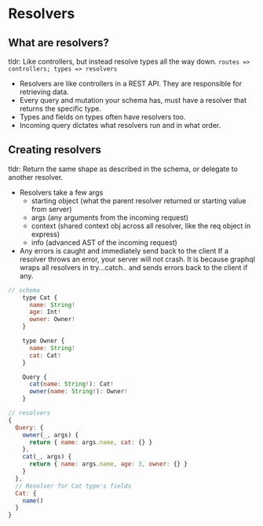 # Resolvers

## What are resolvers?

tldr: Like controllers, but instead resolve types all the way down.
`routes => controllers; types => resolvers`

- Resolvers are like controllers in a REST API. They are responsible for retrieving data.
- Every query and mutation your schema has, must have a resolver that returns the specific type.
- Types and fields on types often have resolvers too.
- Incoming query dictates what resolvers run and in what order.

## Creating resolvers

tldr: Return the same shape as described in the schema, or delegate to another resolver.

- Resolvers take a few args
  - starting object (what the parent resolver returned or starting value from server)
  - args (any arguments from the incoming request)
  - context (shared context obj across all resolver, like the req object in express)
  - info (advanced AST of the incoming request)
- Any errors is caught and immediately send back to the client
If a resolver throws an error, your server will not crash. It is because graphql wraps all resolvers in try...catch.. and sends errors back to the client if any.

```javascript
// schema
    type Cat {
      name: String!
      age: Int!
      owner: Owner!
    }

    type Owner {
      name: String!
      cat: Cat!
    }

    Query {
      cat(name: String!): Cat!
      owner(name: String!): Owner!
    }

// resolvers
{
  Query: {
    owner(_, args) {
      return { name: args.name, cat: {} }
    },
    cat(_, args) {
      return { name: args.name, age: 3, owner: {} }
    }
  },
  // Resolver for Cat type's fields
  Cat: {
    name()
  }
}
```
